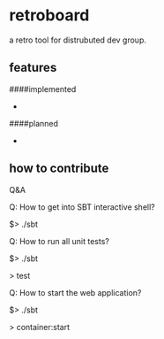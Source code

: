 retroboard
==========================

a retro tool for distrubuted dev group.

features
-------------

####implemented

*

####planned

*


how to contribute
-------------------

Q&A

Q: How to get into SBT interactive shell?

$> ./sbt

Q: How to run all unit tests?

$> ./sbt

\> test

Q: How to start the web application?

$> ./sbt

\> container:start


